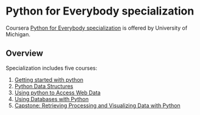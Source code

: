 # Python for Everybody specialization

Coursera [Python for Everybody specialization](https://www.coursera.org/specializations/python "Awesome stuff") is offered by University of Michigan.

## Overview

Specialization includes five courses:

1. [Getting started with python](https://github.com/HamzaAlmahrous/python-for-everybody-specialization/tree/master/1_getting_started_with_python)
2. [Python Data Structures](https://github.com/HamzaAlmahrous/python-for-everybody-specialization/tree/master/2_python_data_structures)
3. [Using python to Access Web Data](https://github.com/HamzaAlmahrous/python-for-everybody-specialization/tree/master/3_using_python_to_acess_web_data)
4. [Using Databases with Python](https://github.com/HamzaAlmahrous/python-for-everybody-specialization/tree/master/4_using_databases_with_python)
5. [Capstone: Retrieving Processing and Visualizing Data with Python](https://github.com/HamzaAlmahrous/python-for-everybody-specialization/tree/master/5_capstone_retrieving_processing_and_visualizing_data_with_python)
